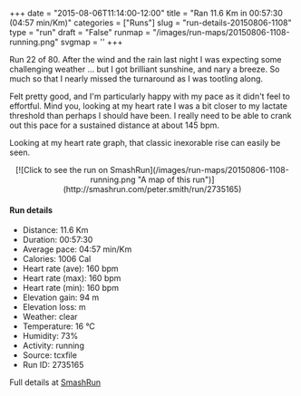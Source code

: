 +++
date = "2015-08-06T11:14:00-12:00"
title = "Ran 11.6 Km in 00:57:30 (04:57 min/Km)"
categories = ["Runs"]
slug = "run-details-20150806-1108"
type = "run"
draft = "False"
runmap = "/images/run-maps/20150806-1108-running.png"
svgmap = '<polyline points="0 43, 1 43, 4 45, 16 48, 25 48, 27 48, 34 48, 38 50, 39 51, 46 57, 50 58, 55 59, 57 59, 59 59, 67 56, 72 54, 78 55, 80 56, 84 55, 87 53, 88 51, 86 47, 85 44, 86 44, 95 44, 98 43, 100 42, 98 43, 95 44, 86 43, 85 45, 86 47, 88 52, 86 54, 81 56, 78 55, 72 54, 69 56, 61 58, 53 59, 47 57, 39 50, 36 49, 32 48, 25 48, 20 48, 19 50, 16 52, 12 50, 9 51, 4 53, 0 57">'
+++

Run 22 of 80. After the wind and the rain last night I was expecting some challenging weather ... but I got brilliant sunshine, and nary a breeze. So much so that I nearly missed the turnaround as I was tootling along. 

Felt pretty good, and I'm particularly happy with my pace as it didn't feel to effortful. Mind you, looking at my heart rate I was a bit closer to my lactate threshold than perhaps I should have been. I really need to be able to crank out this pace for a sustained distance at about 145 bpm. 

Looking at my heart rate graph, that classic inexorable rise can easily be seen. 

 


<!--more-->

<center>
[![Click to see the run on SmashRun](/images/run-maps/20150806-1108-running.png "A map of this run")](http://smashrun.com/peter.smith/run/2735165)
</center>

#### Run details

* Distance: 11.6 Km
* Duration: 00:57:30
* Average pace: 04:57 min/Km
* Calories: 1006 Cal
* Heart rate (ave): 160 bpm
* Heart rate (max): 160 bpm
* Heart rate (min): 160 bpm
* Elevation gain: 94 m
* Elevation loss:  m
* Weather: clear
* Temperature: 16 &deg;C
* Humidity: 73%
* Activity: running
* Source: tcxfile
* Run ID: 2735165

Full details at [SmashRun](http://smashrun.com/peter.smith/run/2735165)